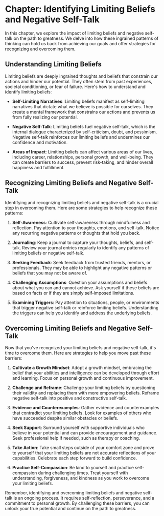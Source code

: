 Chapter: Identifying Limiting Beliefs and Negative Self-Talk
============================================================

In this chapter, we explore the impact of limiting beliefs and negative self-talk on the path to greatness. We delve into how these ingrained patterns of thinking can hold us back from achieving our goals and offer strategies for recognizing and overcoming them.

Understanding Limiting Beliefs
------------------------------

Limiting beliefs are deeply ingrained thoughts and beliefs that constrain our actions and hinder our potential. They often stem from past experiences, societal conditioning, or fear of failure. Here's how to understand and identify limiting beliefs:

* **Self-Limiting Narratives**: Limiting beliefs manifest as self-limiting narratives that dictate what we believe is possible for ourselves. They create a mental framework that constrains our actions and prevents us from fully realizing our potential.

* **Negative Self-Talk**: Limiting beliefs fuel negative self-talk, which is the internal dialogue characterized by self-criticism, doubt, and pessimism. Negative self-talk reinforces our limiting beliefs and undermines our confidence and motivation.

* **Areas of Impact**: Limiting beliefs can affect various areas of our lives, including career, relationships, personal growth, and well-being. They can create barriers to success, prevent risk-taking, and hinder overall happiness and fulfillment.

Recognizing Limiting Beliefs and Negative Self-Talk
---------------------------------------------------

Identifying and recognizing limiting beliefs and negative self-talk is a crucial step in overcoming them. Here are some strategies to help recognize these patterns:

1. **Self-Awareness**: Cultivate self-awareness through mindfulness and reflection. Pay attention to your thoughts, emotions, and self-talk. Notice any recurring negative patterns or thoughts that hold you back.

2. **Journaling**: Keep a journal to capture your thoughts, beliefs, and self-talk. Review your journal entries regularly to identify any patterns of limiting beliefs or negative self-talk.

3. **Seeking Feedback**: Seek feedback from trusted friends, mentors, or professionals. They may be able to highlight any negative patterns or beliefs that you may not be aware of.

4. **Challenging Assumptions**: Question your assumptions and beliefs about what you can and cannot achieve. Ask yourself if these beliefs are based on facts or if they are simply self-imposed limitations.

5. **Examining Triggers**: Pay attention to situations, people, or environments that trigger negative self-talk or reinforce limiting beliefs. Understanding the triggers can help you identify and address the underlying beliefs.

Overcoming Limiting Beliefs and Negative Self-Talk
--------------------------------------------------

Now that you've recognized your limiting beliefs and negative self-talk, it's time to overcome them. Here are strategies to help you move past these barriers:

1. **Cultivate a Growth Mindset**: Adopt a growth mindset, embracing the belief that your abilities and intelligence can be developed through effort and learning. Focus on personal growth and continuous improvement.

2. **Challenge and Reframe**: Challenge your limiting beliefs by questioning their validity and replacing them with more empowering beliefs. Reframe negative self-talk into positive and constructive self-talk.

3. **Evidence and Counterexamples**: Gather evidence and counterexamples that contradict your limiting beliefs. Look for examples of others who have succeeded despite similar obstacles or beliefs.

4. **Seek Support**: Surround yourself with supportive individuals who believe in your potential and can provide encouragement and guidance. Seek professional help if needed, such as therapy or coaching.

5. **Take Action**: Take small steps outside of your comfort zone and prove to yourself that your limiting beliefs are not accurate reflections of your capabilities. Celebrate each step forward to build confidence.

6. **Practice Self-Compassion**: Be kind to yourself and practice self-compassion during challenging times. Treat yourself with understanding, forgiveness, and kindness as you work to overcome your limiting beliefs.

Remember, identifying and overcoming limiting beliefs and negative self-talk is an ongoing process. It requires self-reflection, perseverance, and a commitment to personal growth. By challenging these barriers, you can unlock your true potential and continue on the path to greatness.
